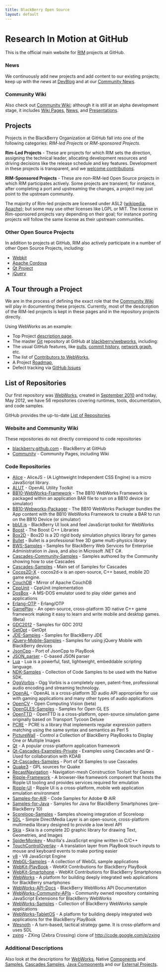 ```yaml
---
title: BlackBerry Open Source
layout: default
---
```


# Research In Motion at GitHub

This is the official main website for [RIM](http://rim.com) projects at GitHub.

### News

We continuously add new projects and add content to our existing projects;
keep up with the news at [DevBlog](http://devblog.blackberry.com/)
and at our [Community News](http://blackberry.github.com/Community/news/).

### Community Wiki

Also check out [Community Wiki](http://blackberry.github.com/Community/Community_Wiki.html); although it is still
at an alpha development stage, it includes
[Wiki Pages](http://blackberry.github.com/Community/All_Pages.html),
[News](http://blackberry.github.com/Community/news/index.html),
and
[Presentations](http://blackberry.github.com/Community/slides/index.html).

## Projects

Projects in the BlackBerry Organization at GitHub fall into one of the following categories:
*RIM-led Projects* or *RIM-sponsored Projects*.

**Rim-Led Projects** - These are projects for which RIM sets the direction,
assigning the technical leader, allocating development resources and driving decisions like
the release schedule and key features.
Development in these projects is transparent, and we [welcome contributions](howToContribute.html).

**RIM-Sponsored Projects** - These are non-RIM-led Open Source projects in which RIM participates actively.
Some projects are transient; for instance, after completing a port and upstreaming the changes,
a project may just point to the upstream community.

The majority of Rim-led projects are licensed under ASL2
([wikipedia](http://en.wikipedia.org/wiki/Apache_Software_License), [Apache](http://www.apache.org/licenses/));
but some may use other licenses like LGPL or MIT.  The license in Rim-sponsored projects vary depending
on their goal; for instance porting projects will follow the same license as their upstream communities.

### Other Open Source Projects

In addition to projects at GitHub, RIM also actively participate in a number of other Open Source Projects, including:
* [Webkit](http://webkit.org)
* [Apache Cordova](http://incubator.apache.org/cordova/)
* [Qt Project](http://qt-project.org/)
* [jQuery](http://jquery.com)

## A Tour through a Project

We are in the process of defining the exact role that
the [Community Wiki](http://blackberry.github.com/Community/Community_Wiki.html) will play in documenting these projects.
Currently, most of the desdcription of the RIM-led projects is kept in these pages and in the repository projects
directly.

Using WebWorks as an example:

* Top Project [description page](webworks/index.html).
* The master [Git](http://en.wikipedia.org/wiki/Git_%28software%29) repository at GitHub at [blackberry/webworks](http://github.com/blackberry/WebWorks), including:
* The usual GitHub features, like [pulls](https://github.com/blackberry/WebWorks/pulls), [commit history](https://github.com/blackberry/WebWorks/commits/master), [network graph](https://github.com/blackberry/WebWorks/network), etc.
* The list of [Contributors to WebWorks](https://github.com/blackberry/WebWorks/contributors),
* A Project [Roadmap](https://github.com/blackberry/WebWorks/issues/milestones),
* Defect tracking via [GitHub Issues](https://github.com/blackberry/WebWorks/issues)

## List of Repositories

Our first repository
was [WebWorks](https://github.com/blackberry/WebWorks/commit/1a7373cb155756fb6be7ccce893d6d790ec10abf),
created in [September 2010](http://devblog.blackberry.com/2010/09/blackberry-webworks-and-the-open-source-community/) and
today, May 2012, we have 56 repositories covering runtimes, tools, documentation, and code samples.

GitHub provides the up-to-date [List of Repositories](https://github.com/blackberry/repositories).

### Website and Community Wiki

These repositories do not directly correspond to code repositories

* [blackberry.github.com](http://github.com/blackberry/blackberry.github.com) - BlackBerry at GitHub
* [Community](http://github.com/blackberry/Community) - Community Pages, including Wiki

### Code Repositories

* [Alice](http://github.com/blackberry/Alice) - AliceJS - (A Lightweight Independent CSS Engine) is a micro JavaScript library.
* [ALUT](http://github.com/blackberry/ALUT) - OpenAL Utility Toolkit
* [BB10-WebWorks-Framework](http://github.com/blackberry/BB10-WebWorks-Framework) - The BB10 WebWorks Framework is packaged within an application BAR file to run on a BB10 device (or simulator)
* [BB10-Webworks-Packager](http://github.com/blackberry/BB10-Webworks-Packager) - The BB10 WebWorks Packager bundles the App content with the BB10 WebWorks Framework to create a BAR to run on the BB10 Device (or simulator)
* [bbUI.js](http://github.com/blackberry/bbUI.js) - BlackBerry UI look and feel JavaScript toolkit for WebWorks
* [Boost](http://github.com/blackberry/Boost) - The Boost C++ Libraries
* [Box2D](http://github.com/blackberry/Box2D) - Box2D is a 2D rigid body simulation physics library for games
* [Bullet](http://github.com/blackberry/Bullet) - Bullet is a professional free 3D game multi-physics library
* [BWS-Samples](http://github.com/blackberry/BWS-Samples) - Samples for BlackBerry Web Services for Enterprise Administration in Java, and also in Microsoft .NET C#.
* [Cascades-Community-Samples](http://github.com/blackberry/Cascades-Community-Samples) - Samples authored by the Community showing how to use Cascades
* [Cascades-Samples](http://github.com/blackberry/Cascades-Samples) - Main set of Samples for Cascades
* [Cocos2D-X](http://github.com/blackberry/Cocos2D-X) - cocos2d-x is an open-source, C++ based, mobile 2D game engine.
* [CouchDB](http://github.com/blackberry/CouchDB) - Mirror of Apache CouchDB
* [CppUnit](http://github.com/blackberry/CppUnit) - CppUnit implementation
* [DosBox](http://github.com/blackberry/DosBox) - A MS-DOS emulator used to play older games and applications
* [Erlang-OTP](http://github.com/blackberry/Erlang-OTP) - Erlang/OTP
* [GamePlay](http://github.com/blackberry/GamePlay) - An open-source, cross-platform 3D native C++ game framework making it easy to learn and write mobile and desktop games. (Beta)
* [GDC2012](http://github.com/blackberry/GDC2012) - Samples for GDC 2012
* [GetOpt](http://github.com/blackberry/GetOpt) - GetOpt
* [JDE-Samples](http://github.com/blackberry/JDE-Samples) - Samples for BlackBerry JDE
* [jQuery-Mobile-Samples](http://github.com/blackberry/jQuery-Mobile-Samples) - Samples for using jQuery Mobile with BlackBerry devices
* [JsonCpp](http://github.com/blackberry/JsonCpp) - Port of JsonCpp to PlayBook
* [JSON_parser](http://github.com/blackberry/JSON_parser) - C-based JSON parser
* [Lua](http://github.com/blackberry/Lua) - Lua is a powerful, fast, lightweight, embeddable scripting language.
* [NDK-Samples](http://github.com/blackberry/NDK-Samples) - Collection of Code Samples to be used with the Native SDK.
* [OggVorbis](http://github.com/blackberry/OggVorbis) - Ogg Vorbis is a completely open, patent-free, professional audio encoding and streaming technology.
* [OpenAL](http://github.com/blackberry/OpenAL) - OpenAL is a cross-platform 3D audio API appropriate for use with gaming applications and many other types of audio applications
* [OpenCV](http://github.com/blackberry/OpenCV) - Open Computing Vision (beta)
* [OpenGLES-Samples](http://github.com/blackberry/OpenGLES-Samples) - Samples for Open GL ES
* [OpenTTD](http://github.com/blackberry/OpenTTD) - OpenTTD is a cross-platform, open-source simulation game originally based on Transport Tycoon Deluxe
* [PCRE](http://github.com/blackberry/PCRE) - PCRE is a library that implements regular expression pattern matching using the same syntax and semantics as Perl 5
* [PictureWall](http://github.com/blackberry/PictureWall) - Control a Collection of BlackBerry PlayBooks to Display One or Multiple Images
* [Qt](http://github.com/blackberry/Qt) - A popular cross-platform application framework
* [Qt-Cascades-Examples-Private](http://github.com/blackberry/Qt-Cascades-Examples-Private) - Examples using Cascades and Qt - Used for collaboration with KDAB
* [Qt-Cascades-Samples](http://github.com/blackberry/Qt-Cascades-Samples) - Port of Qt Samples to use Cascades
* [Quake3](http://github.com/blackberry/Quake3) - GPL sources for Quake
* [RecastNavigation](http://github.com/blackberry/RecastNavigation) - Navigation-mesh Construction Toolset for Games
* [Ripple-Framework](http://github.com/blackberry/Ripple-Framework) - A browser-like framework component that hosts the Ripple UI tooling and provides services required for emulation
* [Ripple-UI](http://github.com/blackberry/Ripple-UI) - Ripple UI is a cross-platform, mobile web application emulation environment
* [Samples-for-AIR](http://github.com/blackberry/Samples-for-AIR) - Code Samples for Adobe ©  AIR
* [Samples-for-Java](http://github.com/blackberry/Samples-for-Java) - Samples for Java for BlackBerry Smartphones (pre-BlackBerry 10)
* [Scoreloop-Samples](http://github.com/blackberry/Scoreloop-Samples) - Samples showing integration of Scoreloop
* [SDL](http://github.com/blackberry/SDL) - Simple DirectMedia Layer is an open-source, cross-platform multimedia library designed to provide a low level API
* [Skia](http://github.com/blackberry/Skia) - Skia is a complete 2D graphic library for drawing Text, Geometries, and Images
* [SpiderMonkey](http://github.com/blackberry/SpiderMonkey) - Mozilla's JavaScript engine written in C/C++
* [TouchControlOverlay](http://github.com/blackberry/TouchControlOverlay) - A translation layer from PlayBook touch inputs to mouse and keyboard events to make porting easier
* [v8](http://github.com/blackberry/v8) - V8 JavaScript Engine
* [WebGL-Samples](http://github.com/blackberry/WebGL-Samples) - A collection of WebGL sample applications
* [WebKit-PlayBook](http://github.com/blackberry/WebKit-PlayBook) - WebKit Contributions for BlackBerry PlayBook
* [WebKit-Smartphone](http://github.com/blackberry/WebKit-Smartphone) - WebKit Contributions for BlackBerry Smartphones
* [WebWorks](http://github.com/blackberry/WebWorks) - A platform for building deeply integrated web applications for BlackBerry smartphones
* [WebWorks-API-Docs](http://github.com/blackberry/WebWorks-API-Docs) - BlackBerry WebWorks API Documentation
* [WebWorks-Community-APIs](http://github.com/blackberry/WebWorks-Community-APIs) - Community owned repository containing JavaScript Extensions for BlackBerry WebWorks
* [WebWorks-Samples](http://github.com/blackberry/WebWorks-Samples) - Collection of BlackBerry WebWorks sample applications
* [WebWorks-TabletOS](http://github.com/blackberry/WebWorks-TabletOS) - A platform for building deeply integrated web applications for the BlackBerry PlayBook
* [Wesnoth](http://github.com/blackberry/Wesnoth) - A turn-based, tactical strategy game. It is cross-platform and uses SDL
* [zxing](http://github.com/blackberry/zxing) - ZXing (Zebra Crossing) clone of http://code.google.com/p/zxing

### Additional Descriptions

Also look at the descriptions for [WebWorks](webworks/index.html), Native [Components](ndk/components.html) and [Samples](ndk/samples.html), [Cascades Samples](cascades/samples.html), [Java Components](java/index.hmtl) and our
[External Projects](externalProjects.html).



